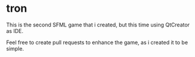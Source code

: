 # tron
This is the second SFML game that i created, but this time using QtCreator as IDE.

Feel free to create pull requests to enhance the game, as i created it to be simple.

